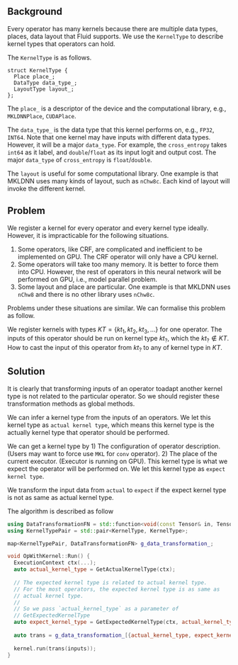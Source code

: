 ## Background
Every operator has many kernels because there are multiple data types, places, data layout that Fluid supports. We use the `KernelType` to describe kernel types that operators can hold. 

The `KernelType` is as follows.

```
struct KernelType {
  Place place_;
  DataType data_type_;
  LayoutType layout_;
};
```

The `place_` is a descriptor of the device and the computational library, e.g., `MKLDNNPlace`, `CUDAPlace`.

The `data_type_` is the data type that this kernel performs on, e.g., `FP32`, `INT64`. Note that one kernel may have inputs with different data types. However, it will be a major `data_type`. For example, the `cross_entropy` takes `int64` as it label, and `double`/`float` as its input logit and output cost. The major `data_type` of `cross_entropy` is `float`/`double`.

The `layout` is useful for some computational library. One example is that MKLDNN uses many kinds of layout, such as `nChw8c`. Each kind of layout will invoke the different kernel.

## Problem

We register a kernel for every operator and every kernel type ideally. However, it is impracticable for the following situations.

1. Some operators, like CRF, are complicated and inefficient to be implemented on GPU. The CRF operator will only have a CPU kernel.
2. Some operators will take too many memory. It is better to force them into CPU. However, the rest of operators in this neural network will be performed on GPU, i.e., model parallel problem.
3. Some layout and place are particular. One example is that MKLDNN uses `nChw8` and there is no other library uses `nChw8c`.

Problems under these situations are similar. We can formalise this problem as follow.

We register kernels with types $KT = \{kt_1, kt_2, kt_3, ...\}$ for one operator. The inputs of this operator should be run on kernel type $kt_{?}$, which the $kt_{?} \notin KT$. How to cast the input of this operator from $kt_{?}$ to any of kernel type in $KT$.

## Solution

It is clearly that transforming inputs of an operator toadapt another kernel type is not related to the particular operator. So we should register these transformation methods as global methods.

We can infer a kernel type from the inputs of an operators. We let this kernel type as `actual kernel type`, which means this kernel type is the actually kernel type that operator should be performed.

We can get a kernel type by 1) The configuration of operator description. (Users may want to force use `MKL` for `conv` operator). 2) The place of the current executor. (Executor is running on GPU). This kernel type is what we expect the operator will be performed on. We let this kernel type as `expect kernel type`.

We transform the input data from `actual` to `expect` if the expect kernel type is not as same as actual kernel type.

The algorithm is described as follow

```cpp
using DataTransformationFN = std::function<void(const Tensor& in, Tensor* out)>;
using KernelTypePair = std::pair<KernelType, KernelType>;

map<KernelTypePair, DataTransformationFN> g_data_transformation_;

void OpWithKernel::Run() {
  ExecutionContext ctx(...);
  auto actual_kernel_type = GetActualKernelType(ctx);
  
  // The expected kernel type is related to actual kernel type.
  // For the most operators, the expected kernel type is as same as
  // actual kernel type.
  //
  // So we pass `actual_kernel_type` as a parameter of 
  // GetExpectedKernelType
  auto expect_kernel_type = GetExpectedKernelType(ctx, actual_kernel_type);
  
  auto trans = g_data_transformation_[{actual_kernel_type, expect_kernel_type}];
  
  kernel.run(trans(inputs));
}
```
